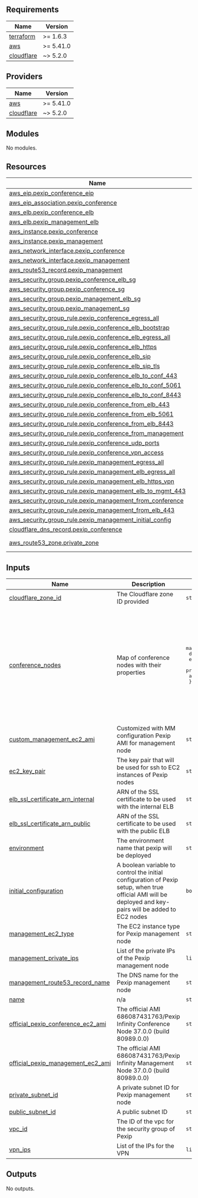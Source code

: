 ## Requirements

| Name | Version |
|------|---------|
| <a name="requirement_terraform"></a> [terraform](#requirement\_terraform) | >= 1.6.3 |
| <a name="requirement_aws"></a> [aws](#requirement\_aws) | >= 5.41.0 |
| <a name="requirement_cloudflare"></a> [cloudflare](#requirement\_cloudflare) | ~> 5.2.0 |

## Providers

| Name | Version |
|------|---------|
| <a name="provider_aws"></a> [aws](#provider\_aws) | >= 5.41.0 |
| <a name="provider_cloudflare"></a> [cloudflare](#provider\_cloudflare) | ~> 5.2.0 |

## Modules

No modules.

## Resources

| Name | Type |
|------|------|
| [aws_eip.pexip_conference_eip](https://registry.terraform.io/providers/hashicorp/aws/latest/docs/resources/eip) | resource |
| [aws_eip_association.pexip_conference](https://registry.terraform.io/providers/hashicorp/aws/latest/docs/resources/eip_association) | resource |
| [aws_elb.pexip_conference_elb](https://registry.terraform.io/providers/hashicorp/aws/latest/docs/resources/elb) | resource |
| [aws_elb.pexip_management_elb](https://registry.terraform.io/providers/hashicorp/aws/latest/docs/resources/elb) | resource |
| [aws_instance.pexip_conference](https://registry.terraform.io/providers/hashicorp/aws/latest/docs/resources/instance) | resource |
| [aws_instance.pexip_management](https://registry.terraform.io/providers/hashicorp/aws/latest/docs/resources/instance) | resource |
| [aws_network_interface.pexip_conference](https://registry.terraform.io/providers/hashicorp/aws/latest/docs/resources/network_interface) | resource |
| [aws_network_interface.pexip_management](https://registry.terraform.io/providers/hashicorp/aws/latest/docs/resources/network_interface) | resource |
| [aws_route53_record.pexip_management](https://registry.terraform.io/providers/hashicorp/aws/latest/docs/resources/route53_record) | resource |
| [aws_security_group.pexip_conference_elb_sg](https://registry.terraform.io/providers/hashicorp/aws/latest/docs/resources/security_group) | resource |
| [aws_security_group.pexip_conference_sg](https://registry.terraform.io/providers/hashicorp/aws/latest/docs/resources/security_group) | resource |
| [aws_security_group.pexip_management_elb_sg](https://registry.terraform.io/providers/hashicorp/aws/latest/docs/resources/security_group) | resource |
| [aws_security_group.pexip_management_sg](https://registry.terraform.io/providers/hashicorp/aws/latest/docs/resources/security_group) | resource |
| [aws_security_group_rule.pexip_conference_egress_all](https://registry.terraform.io/providers/hashicorp/aws/latest/docs/resources/security_group_rule) | resource |
| [aws_security_group_rule.pexip_conference_elb_bootstrap](https://registry.terraform.io/providers/hashicorp/aws/latest/docs/resources/security_group_rule) | resource |
| [aws_security_group_rule.pexip_conference_elb_egress_all](https://registry.terraform.io/providers/hashicorp/aws/latest/docs/resources/security_group_rule) | resource |
| [aws_security_group_rule.pexip_conference_elb_https](https://registry.terraform.io/providers/hashicorp/aws/latest/docs/resources/security_group_rule) | resource |
| [aws_security_group_rule.pexip_conference_elb_sip](https://registry.terraform.io/providers/hashicorp/aws/latest/docs/resources/security_group_rule) | resource |
| [aws_security_group_rule.pexip_conference_elb_sip_tls](https://registry.terraform.io/providers/hashicorp/aws/latest/docs/resources/security_group_rule) | resource |
| [aws_security_group_rule.pexip_conference_elb_to_conf_443](https://registry.terraform.io/providers/hashicorp/aws/latest/docs/resources/security_group_rule) | resource |
| [aws_security_group_rule.pexip_conference_elb_to_conf_5061](https://registry.terraform.io/providers/hashicorp/aws/latest/docs/resources/security_group_rule) | resource |
| [aws_security_group_rule.pexip_conference_elb_to_conf_8443](https://registry.terraform.io/providers/hashicorp/aws/latest/docs/resources/security_group_rule) | resource |
| [aws_security_group_rule.pexip_conference_from_elb_443](https://registry.terraform.io/providers/hashicorp/aws/latest/docs/resources/security_group_rule) | resource |
| [aws_security_group_rule.pexip_conference_from_elb_5061](https://registry.terraform.io/providers/hashicorp/aws/latest/docs/resources/security_group_rule) | resource |
| [aws_security_group_rule.pexip_conference_from_elb_8443](https://registry.terraform.io/providers/hashicorp/aws/latest/docs/resources/security_group_rule) | resource |
| [aws_security_group_rule.pexip_conference_from_management](https://registry.terraform.io/providers/hashicorp/aws/latest/docs/resources/security_group_rule) | resource |
| [aws_security_group_rule.pexip_conference_udp_ports](https://registry.terraform.io/providers/hashicorp/aws/latest/docs/resources/security_group_rule) | resource |
| [aws_security_group_rule.pexip_conference_vpn_access](https://registry.terraform.io/providers/hashicorp/aws/latest/docs/resources/security_group_rule) | resource |
| [aws_security_group_rule.pexip_management_egress_all](https://registry.terraform.io/providers/hashicorp/aws/latest/docs/resources/security_group_rule) | resource |
| [aws_security_group_rule.pexip_management_elb_egress_all](https://registry.terraform.io/providers/hashicorp/aws/latest/docs/resources/security_group_rule) | resource |
| [aws_security_group_rule.pexip_management_elb_https_vpn](https://registry.terraform.io/providers/hashicorp/aws/latest/docs/resources/security_group_rule) | resource |
| [aws_security_group_rule.pexip_management_elb_to_mgmt_443](https://registry.terraform.io/providers/hashicorp/aws/latest/docs/resources/security_group_rule) | resource |
| [aws_security_group_rule.pexip_management_from_conference](https://registry.terraform.io/providers/hashicorp/aws/latest/docs/resources/security_group_rule) | resource |
| [aws_security_group_rule.pexip_management_from_elb_443](https://registry.terraform.io/providers/hashicorp/aws/latest/docs/resources/security_group_rule) | resource |
| [aws_security_group_rule.pexip_management_initial_config](https://registry.terraform.io/providers/hashicorp/aws/latest/docs/resources/security_group_rule) | resource |
| [cloudflare_dns_record.pexip_conference](https://registry.terraform.io/providers/cloudflare/cloudflare/latest/docs/resources/dns_record) | resource |
| [aws_route53_zone.private_zone](https://registry.terraform.io/providers/hashicorp/aws/latest/docs/data-sources/route53_zone) | data source |

## Inputs

| Name | Description | Type | Default | Required |
|------|-------------|------|---------|:--------:|
| <a name="input_cloudflare_zone_id"></a> [cloudflare\_zone\_id](#input\_cloudflare\_zone\_id) | The Cloudflare zone ID provided | `string` | n/a | yes |
| <a name="input_conference_nodes"></a> [conference\_nodes](#input\_conference\_nodes) | Map of conference nodes with their properties | <pre>map(object({<br/>    dns_name   = string<br/>    ec2_type   = string<br/>    private_ip = string<br/>    ami_id     = string<br/>  }))</pre> | <pre>{<br/>  "example": {<br/>    "ami_id": "ami-0d48fecb4209bb660",<br/>    "dns_name": "example.mattermost.com",<br/>    "ec2_type": "c6i.xlarge",<br/>    "private_ip": "10.0.1.11"<br/>  },<br/>  "random": {<br/>    "ami_id": "ami-0d48fecb4209bb660",<br/>    "dns_name": "random.mattermost.com",<br/>    "ec2_type": "c6i.large",<br/>    "private_ip": "10.0.1.10"<br/>  }<br/>}</pre> | no |
| <a name="input_custom_management_ec2_ami"></a> [custom\_management\_ec2\_ami](#input\_custom\_management\_ec2\_ami) | Customized with MM configuration Pexip AMI for management node | `string` | n/a | yes |
| <a name="input_ec2_key_pair"></a> [ec2\_key\_pair](#input\_ec2\_key\_pair) | The key pair that will be used for ssh to EC2 instances of Pexip nodes | `string` | n/a | yes |
| <a name="input_elb_ssl_certificate_arn_internal"></a> [elb\_ssl\_certificate\_arn\_internal](#input\_elb\_ssl\_certificate\_arn\_internal) | ARN of the SSL certificate to be used with the internal ELB | `string` | n/a | yes |
| <a name="input_elb_ssl_certificate_arn_public"></a> [elb\_ssl\_certificate\_arn\_public](#input\_elb\_ssl\_certificate\_arn\_public) | ARN of the SSL certificate to be used with the public ELB | `string` | n/a | yes |
| <a name="input_environment"></a> [environment](#input\_environment) | The environment name that pexip will be deployed | `string` | n/a | yes |
| <a name="input_initial_configuration"></a> [initial\_configuration](#input\_initial\_configuration) | A boolean variable to control the initial configuration of Pexip setup, when true official AMI will be deployed and key-pairs will be added to EC2 nodes | `bool` | `true` | no |
| <a name="input_management_ec2_type"></a> [management\_ec2\_type](#input\_management\_ec2\_type) | The EC2 instance type for Pexip management node | `string` | n/a | yes |
| <a name="input_management_private_ips"></a> [management\_private\_ips](#input\_management\_private\_ips) | List of the private IPs of the Pexip management node | `list(string)` | n/a | yes |
| <a name="input_management_route53_record_name"></a> [management\_route53\_record\_name](#input\_management\_route53\_record\_name) | The DNS name for the Pexip management node | `string` | n/a | yes |
| <a name="input_name"></a> [name](#input\_name) | n/a | `string` | `"pexip"` | no |
| <a name="input_official_pexip_conference_ec2_ami"></a> [official\_pexip\_conference\_ec2\_ami](#input\_official\_pexip\_conference\_ec2\_ami) | The official AMI 686087431763/Pexip Infinity Conference Node 37.0.0 (build 80989.0.0) | `string` | `"ami-0d48fecb4209bb660"` | no |
| <a name="input_official_pexip_management_ec2_ami"></a> [official\_pexip\_management\_ec2\_ami](#input\_official\_pexip\_management\_ec2\_ami) | The official AMI 686087431763/Pexip Infinity Management Node 37.0.0 (build 80989.0.0) | `string` | `"ami-06a8e3534fc60c76b"` | no |
| <a name="input_private_subnet_id"></a> [private\_subnet\_id](#input\_private\_subnet\_id) | A private subnet ID for Pexip management node | `string` | n/a | yes |
| <a name="input_public_subnet_id"></a> [public\_subnet\_id](#input\_public\_subnet\_id) | A public subnet ID | `string` | n/a | yes |
| <a name="input_vpc_id"></a> [vpc\_id](#input\_vpc\_id) | The ID of the vpc for the security group of Pexip | `string` | n/a | yes |
| <a name="input_vpn_ips"></a> [vpn\_ips](#input\_vpn\_ips) | List of the IPs for the VPN | `list(string)` | n/a | yes |

## Outputs

No outputs.
